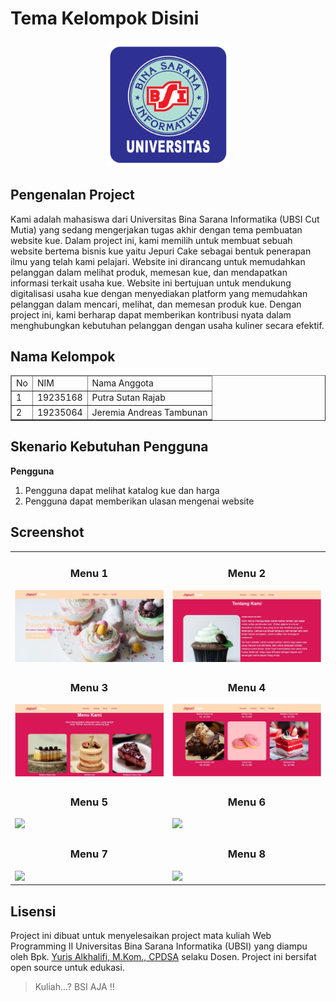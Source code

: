 # Tema Kelompok Disini

<p align="center"><img src="Logo_UBSI.png" width="200" alt="Logo UBSI"></p>


## Pengenalan Project

Kami adalah mahasiswa dari Universitas Bina Sarana Informatika (UBSI Cut Mutia) yang sedang mengerjakan tugas akhir dengan tema pembuatan website kue. Dalam project ini, kami memilih untuk membuat sebuah website bertema bisnis kue yaitu Jepuri Cake sebagai bentuk penerapan ilmu yang telah kami pelajari. Website ini dirancang untuk memudahkan pelanggan dalam melihat produk, memesan kue, dan mendapatkan informasi terkait usaha kue. Website ini bertujuan untuk mendukung digitalisasi usaha kue dengan menyediakan platform yang memudahkan pelanggan dalam mencari, melihat, dan memesan produk kue. Dengan project ini, kami berharap dapat memberikan kontribusi nyata dalam menghubungkan kebutuhan pelanggan dengan usaha kuliner secara efektif.

## Nama Kelompok
<table border="1">
  <thead>
    <tr>
      <td>No</td>
      <td>NIM</td>
      <td>Nama Anggota</td>
    </tr>
  <thead>
  <tbody>
    <tr>
      <td>1</td>
      <td>19235168</td>
      <td>Putra Sutan Rajab</td>
    </tr>
    <tr>
      <td>2</td>
      <td>19235064</td>
      <td>Jeremia Andreas Tambunan</td>
    </tr>
  </tbody>
</table>

## Skenario Kebutuhan Pengguna
<strong>Pengguna</strong>
<ol>
<li>Pengguna dapat melihat katalog kue dan harga</li>
<li>Pengguna dapat memberikan ulasan mengenai website</li>
</ol>

<!-- Sesuaikan dengan hak akses dari project masing-masing kelompok -->

## Screenshot
<table width="100%">
<tr>
<td><h3 align="center">Menu 1</h3><img src="1.jpg"></td>
<td><h3 align="center">Menu 2</h3><img src="2.jpg"></td>
</tr>
<tr>
<td><h3 align="center">Menu 3</h3><img src="3.jpg"></td>
<td><h3 align="center">Menu 4</h3><img src="4.jpg"></td>
</tr>
<tr>
<td><h3 align="center">Menu 5</h3><img src="folder/image5.jpg"></td>
<td><h3 align="center">Menu 6</h3><img src="folder/image6.jpg"></td>
</tr>
<tr>
<td><h3 align="center">Menu 7</h3><img src="folder/image7.jpg"></td>
<td><h3 align="center">Menu 8</h3><img src="folder/image8.jpg"></td>
</tr>
</table>

## Lisensi

Project ini dibuat untuk menyelesaikan project mata kuliah Web Programming II Universitas Bina Sarana Informatika (UBSI) yang diampu oleh Bpk. <a href="https://github.com/yuris60">Yuris Alkhalifi, M.Kom., CPDSA</a> selaku Dosen. Project ini bersifat open source untuk edukasi.
<!-- Kalian boleh mengubah bentuk lisensi ini sesuai kesepakatan kelompok apakah akan bersifat open source atau tidak -->
<blockquote>Kuliah...? BSI AJA !!</blockquote>

